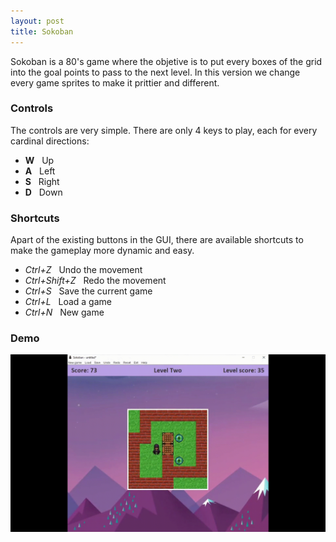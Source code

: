```yaml
---
layout: post
title: Sokoban
---
```


Sokoban is a 80's game where the objetive is to put every boxes of the grid into the goal points to pass to the next level. In this version we change every game sprites to make it prittier and different.

### Controls

The controls are very simple. There are only 4 keys to play, each for every cardinal directions:

* **W**&nbsp;&nbsp;&nbsp;Up
* **A**&nbsp;&nbsp;&nbsp;Left
* **S**&nbsp;&nbsp;&nbsp;Right 
* **D**&nbsp;&nbsp;&nbsp;Down 

### Shortcuts

Apart of the existing buttons in the GUI, there are available shortcuts to make the gameplay more dynamic and easy.

* *Ctrl+Z*&nbsp;&nbsp;&nbsp;Undo the movement
* *Ctrl+Shift+Z*&nbsp;&nbsp;&nbsp;Redo the movement
* *Ctrl+S*&nbsp;&nbsp;&nbsp;Save the current game
* *Ctrl+L*&nbsp;&nbsp;&nbsp;Load a game
* *Ctrl+N*&nbsp;&nbsp;&nbsp;New game

### Demo

<img src="../img/sokoban/sokoban.gif"
     alt="Default level"
     style="float: left; margin-right: 10px;" />


